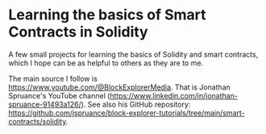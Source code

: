 # Learning the basics of Smart Contracts in Solidity

A few small projects for learning the basics of Solidity and smart contracts, which I hope can be as helpful to others as they are to me.

The main source I follow is https://www.youtube.com/@BlockExplorerMedia. 
That is Jonathan Spruance's YouTube channel (https://www.linkedin.com/in/jonathan-spruance-91493a126/). 
See also his GitHub repository: https://github.com/jspruance/block-explorer-tutorials/tree/main/smart-contracts/solidity.
